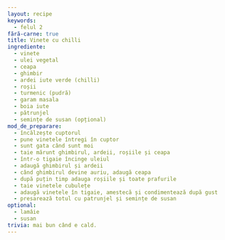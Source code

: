 ```yaml
---
layout: recipe
keywords:
  - felul 2
fără-carne: true
title: Vinete cu chilli
ingrediente:
  - vinete
  - ulei vegetal
  - ceapa
  - ghimbir
  - ardei iute verde (chilli)
  - roșii
  - turmenic (pudră)
  - garam masala
  - boia iute
  - pătrunjel
  - semințe de susan (opțional)
mod_de_preparare:
  - încălzește cuptorul
  - pune vinetele întregi în cuptor
  - sunt gata când sunt moi
  - taie mărunt ghimbirul, ardeii, roșiile și ceapa
  - într-o tigaie încinge uleiul
  - adaugă ghimbirul și ardeii
  - când ghimbirul devine auriu, adaugă ceapa
  - după puțin timp adauga roșiile și toate prafurile
  - taie vinetele cubulețe
  - adaugă vinetele în tigaie, amestecă și condimentează după gust
  - presarează totul cu patrunjel și semințe de susan
optional:
  - lamâie
  - susan
trivia: mai bun când e cald.
---
```

